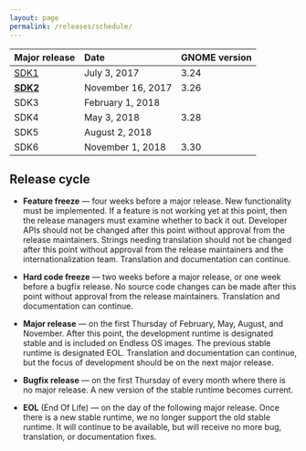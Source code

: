 ```yaml
---
layout: page
permalink: /releases/schedule/
---
```


| Major release | Date              | GNOME version
|:--------------|:------------------|:-------------
| [SDK1]        | July 3, 2017      | 3.24
| **[SDK2]**    | November 16, 2017 | 3.26
| SDK3          | February 1, 2018  |
| SDK4          | May 3, 2018       | 3.28
| SDK5          | August 2, 2018    |
| SDK6          | November 1, 2018  | 3.30

## Release cycle ##

- **Feature freeze** &mdash; four weeks before a major release.
  New functionality must be implemented.
  If a feature is not working yet at this point, then the release managers must examine whether to back it out.
  Developer APIs should not be changed after this point without approval from the release maintainers.
  Strings needing translation should not be changed after this point without approval from the release maintainers and the internationalization team.
  Translation and documentation can continue.

- **Hard code freeze** &mdash; two weeks before a major release, or one week before a bugfix release.
  No source code changes can be made after this point without approval from the release maintainers.
  Translation and documentation can continue.

- **Major release** &mdash; on the first Thursday of February, May, August, and November.
  After this point, the development runtime is designated stable and is included on Endless OS images.
  The previous stable runtime is designated EOL.
  Translation and documentation can continue, but the focus of development should be on the next major release.

- **Bugfix release** &mdash; on the first Thursday of every month where there is no major release.
  A new version of the stable runtime becomes current.

- **EOL** (End Of Life) &mdash; on the day of the following major release.
  Once there is a new stable runtime, we no longer support the old stable runtime.
  It will continue to be available, but will receive no more bug, translation, or documentation fixes.

[SDK1]: /eos-knowledge-lib/releases/1
[SDK2]: /eos-knowledge-lib/releases/2
